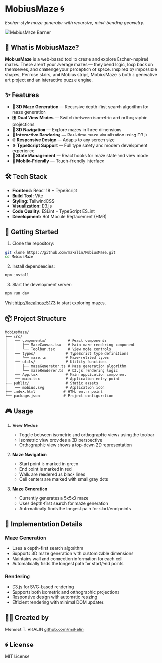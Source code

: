 # MobiusMaze 🌀  
*Escher-style maze generator with recursive, mind-bending geometry.*

![MobiusMaze Banner](https://yourdomain.com/assets/banner.png)

## 🎨 What is MobiusMaze?

**MobiusMaze** is a web-based tool to create and explore Escher-inspired mazes. These aren't your average mazes — they bend logic, loop back on themselves, and challenge your perception of space. Inspired by impossible shapes, Penrose stairs, and Möbius strips, MobiusMaze is both a generative art project and an interactive puzzle engine.

## ✨ Features

- 🧩 **3D Maze Generation** — Recursive depth-first search algorithm for maze generation
- 🎛️ **Dual View Modes** — Switch between isometric and orthographic projections
- 🧠 **3D Navigation** — Explore mazes in three dimensions
- 🎨 **Interactive Rendering** — Real-time maze visualization using D3.js
- 🌐 **Responsive Design** — Adapts to any screen size
- ⚙️ **TypeScript Support** — Full type safety and modern development experience
- 💾 **State Management** — React hooks for maze state and view mode
- 📱 **Mobile-Friendly** — Touch-friendly interface

## 🛠 Tech Stack

- **Frontend:** React 18 + TypeScript
- **Build Tool:** Vite
- **Styling:** TailwindCSS
- **Visualization:** D3.js
- **Code Quality:** ESLint + TypeScript ESLint
- **Development:** Hot Module Replacement (HMR)

## 🚀 Getting Started

1. Clone the repository:
```bash
git clone https://github.com/makalin/MobiusMaze.git
cd MobiusMaze
```

2. Install dependencies:
```bash
npm install
```

3. Start the development server:
```bash
npm run dev
```

Visit [http://localhost:5173](http://localhost:5173) to start exploring mazes.

## 📦 Project Structure

```
MobiusMaze/
├── src/
│   ├── components/          # React components
│   │   ├── MazeCanvas.tsx   # Main maze rendering component
│   │   └── Toolbar.tsx      # View mode controls
│   ├── types/              # TypeScript type definitions
│   │   └── maze.ts         # Maze-related types
│   ├── utils/              # Utility functions
│   │   ├── mazeGenerator.ts # Maze generation algorithm
│   │   └── mazeRenderer.ts  # D3.js rendering logic
│   ├── App.tsx             # Main application component
│   └── main.tsx            # Application entry point
├── public/                 # Static assets
│   └── mobius.svg          # Application icon
├── index.html             # HTML entry point
└── package.json           # Project configuration
```

## 🎮 Usage

1. **View Modes**
   - Toggle between isometric and orthographic views using the toolbar
   - Isometric view provides a 3D perspective
   - Orthographic view shows a top-down 2D representation

2. **Maze Navigation**
   - Start point is marked in green
   - End point is marked in red
   - Walls are rendered as black lines
   - Cell centers are marked with small gray dots

3. **Maze Generation**
   - Currently generates a 5x5x3 maze
   - Uses depth-first search for maze generation
   - Automatically finds the longest path for start/end points

## 🧠 Implementation Details

### Maze Generation
- Uses a depth-first search algorithm
- Supports 3D maze generation with customizable dimensions
- Maintains wall and connection information for each cell
- Automatically finds the longest path for start/end points

### Rendering
- D3.js for SVG-based rendering
- Supports both isometric and orthographic projections
- Responsive design with automatic resizing
- Efficient rendering with minimal DOM updates

## 🧑‍🎨 Created by

Mehmet T. AKALIN
[github.com/makalin](https://github.com/makalin)

## 🌀 License

MIT License

